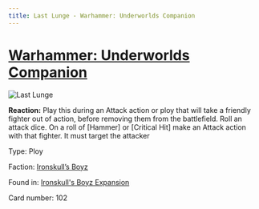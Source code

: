 ```yaml
---
title: Last Lunge - Warhammer: Underworlds Companion
---
```


# [Warhammer: Underworlds Companion](https://guidokessels.github.io/wh-underworlds)

  

![Last Lunge](https://warhammerunderworlds.com/wp-content/uploads/sites/6/2017/12/102_ENG-Last-Lunge.png)

<b>Reaction:</b> Play this during an Attack action or ploy that will take a friendly fighter out of action, before removing them from the battlefield. Roll an attack dice. On a roll of [Hammer] or [Critical Hit] make an Attack action with that fighter. It must target the attacker

Type: Ploy

Faction: [Ironskull’s Boyz](https://guidokessels.github.io/wh-underworlds/factions/ironskulls-boyz)

Found in: [Ironskull's Boyz Expansion](https://guidokessels.github.io/wh-underworlds/locations/ironskulls-boyz-expansion)

Card number: 102
